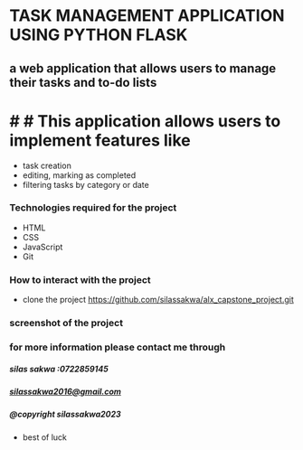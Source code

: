 # TASK MANAGEMENT APPLICATION USING PYTHON FLASK
## a web application that allows users to manage their tasks and to-do lists
# # # This application allows users to implement features like
-  task creation
- editing, marking as completed
- filtering tasks by category or date

### Technologies required for the project
- HTML
- CSS
- JavaScript
- Git
### How to interact with the project
- clone the project https://github.com/silassakwa/alx_capstone_project.git

### screenshot of the project


### for more information please contact me through
##### silas sakwa :0722859145
##### silassakwa2016@gmail.com
##### @copyright silassakwa2023
- best of luck 
